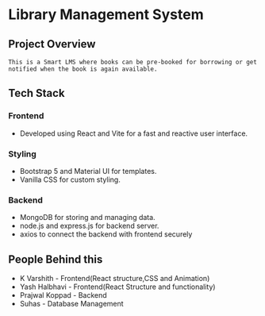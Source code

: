 # Library Management System #

## Project Overview ##
    This is a Smart LMS where books can be pre-booked for borrowing or get notified when the book is again available.

## Tech Stack
### Frontend
- Developed using React and Vite for a fast and reactive user interface.
### Styling
- Bootstrap 5 and Material UI for templates.
- Vanilla CSS for custom styling.
### Backend
- MongoDB for storing and managing data.
- node.js and express.js for backend server.
- axios to connect the backend with frontend securely

## People Behind this
  * K Varshith - Frontend(React structure,CSS and Animation)
  * Yash Halbhavi - Frontend(React Structure and functionality)
  * Prajwal Koppad - Backend
  * Suhas - Database Management
